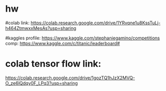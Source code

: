 # hw

 #colab link: 
https://colab.research.google.com/drive/1YRvqne1u8KssTuLj-h464ZtmwxxMesAs?usp=sharing

#kaggles 
profile: https://www.kaggle.com/stephaniegamino/competitions
comp: https://www.kaggle.com/c/titanic/leaderboard#

# colab tensor flow link:
https://colab.research.google.com/drive/1gozTQ1hJzX2MVQ-O_ze6lQdqy0F_LPq3?usp=sharing
